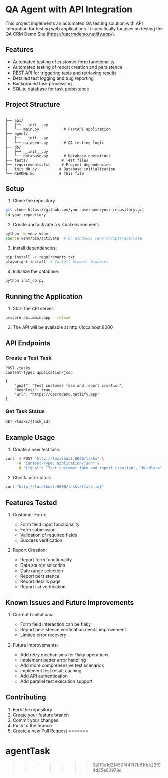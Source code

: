 
# QA Agent with API Integration

This project implements an automated QA testing solution with API integration for testing web applications. It specifically focuses on testing the QA CRM Demo Site (https://qacrmdemo.netlify.app/).

## Features

- Automated testing of customer form functionality
- Automated testing of report creation and persistence
- REST API for triggering tests and retrieving results
- Detailed test logging and bug reporting
- Background task processing
- SQLite database for task persistence

## Project Structure

```
.
├── api/
│   ├── __init__.py
│   └── main.py           # FastAPI application
├── agent/
│   ├── __init__.py
│   └── qa_agent.py       # QA testing logic
├── db/
│   ├── __init__.py
│   └── database.py       # Database operations
├── tests/               # Test files
├── requirements.txt     # Project dependencies
├── init_db.py          # Database initialization
└── README.md           # This file
```

## Setup

1. Clone the repository

```bash
git clone https://github.com/your-username/your-repository.git
cd your-repository
```

2. Create and activate a virtual environment:
```bash
python -m venv venv
source venv/bin/activate  # On Windows: venv\Scripts\activate
```

3. Install dependencies:
```bash
pip install -r requirements.txt
playwright install  # Install browser binaries
```

4. Initialize the database:
```bash
python init_db.py
```

## Running the Application

1. Start the API server:
```bash
uvicorn api.main:app --reload
```

2. The API will be available at http://localhost:8000

## API Endpoints

### Create a Test Task
```http
POST /tasks
Content-Type: application/json

{
    "goal": "Test customer form and report creation",
    "headless": true,
    "url": "https://qacrmdemo.netlify.app"
}
```

### Get Task Status
```http
GET /tasks/{task_id}
```

## Example Usage

1. Create a new test task:
```bash
curl -X POST "http://localhost:8000/tasks" \
     -H "Content-Type: application/json" \
     -d '{"goal": "Test customer form and report creation", "headless": true}'
```

2. Check task status:
```bash
curl "http://localhost:8000/tasks/{task_id}"
```

## Features Tested

1. Customer Form:
   - Form field input functionality
   - Form submission
   - Validation of required fields
   - Success verification

2. Report Creation:
   - Report form functionality
   - Data source selection
   - Date range selection
   - Report persistence
   - Report details page
   - Report list verification

## Known Issues and Future Improvements

1. Current Limitations:
   - Form field interaction can be flaky
   - Report persistence verification needs improvement
   - Limited error recovery

2. Future Improvements:
   - Add retry mechanisms for flaky operations
   - Implement better error handling
   - Add more comprehensive test scenarios
   - Implement test result caching
   - Add API authentication
   - Add parallel test execution support

## Contributing

1. Fork the repository
2. Create your feature branch
3. Commit your changes
4. Push to the branch
5. Create a new Pull Request 
=======
# agentTask
>>>>>>> 0a113e1d21450f447f7b61fbe23f94d25e86978c
